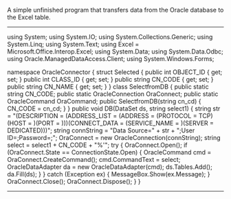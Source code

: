 A simple unfinished program that transfers data from the Oracle database to the Excel table.

____________________________________________________________________________________________

using System;
using System.IO;
using System.Collections.Generic;
using System.Linq;
using System.Text;
using Excel = Microsoft.Office.Interop.Excel;
using System.Data;
using System.Data.Odbc;
using Oracle.ManagedDataAccess.Client;
using System.Windows.Forms;


namespace OracleConnector
{
    struct Selected
    {
        public int OBJECT_ID { get; set; }
        public int CLASS_ID { get; set; }
        public string CN_CODE { get; set; }
        public string CN_NAME { get; set; }
    }
    class SelectfromDB
    {
        public static string CN_CODE;
        public static OracleConnection OraConnect;
        public static OracleCommand OraCommand;
        public SelectfromDB(string cn_cd)
        {
            CN_CODE = cn_cd;
        }
    }
    public void DB(DataSet ds, string select1)
    {
        string str = "(DESCRIPTION = (ADDRESS_LIST = (ADDRESS = (PROTOCOL = TCP)(HOST = )(PORT = )))(CONNECT_DATA = (SERVICE_NAME = )(SERVER = DEDICATED)))";
        string connString = "Data Source=" + str + ";User ID=;Password=;";
        OraConnect = new OracleConnection(connString);
        string select = select1 + CN_CODE + "%'";
        try
        {
            OraConnect.Open();
            if (OraConnect.State == ConnectionState.Open)
            {
                OracleCommand cmd = OraConnect.CreateCommand();
                cmd.CommandText = select;
                OracleDataAdapter da = new OracleDataAdapter(cmd);
                ds.Tables.Add();
                da.Fill(ds);
            }
        }
        catch (Exception ex)
        {
            MessageBox.Show(ex.Message);
        }
        OraConnect.Close();
        OraConnect.Dispose();
    }
}           

____________________________________________________________________________________________       
    
